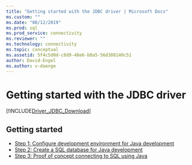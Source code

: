 ```yaml
---
title: "Getting started with the JDBC driver | Microsoft Docs"
ms.custom: ""
ms.date: "08/12/2019"
ms.prod: sql
ms.prod_service: connectivity
ms.reviewer: ""
ms.technology: connectivity
ms.topic: conceptual
ms.assetid: 5f4c5d0d-c8d9-48e6-b0a5-56d308140c51
author: David-Engel
ms.author: v-daenge
---
```

# Getting started with the JDBC driver

[!INCLUDE[Driver_JDBC_Download](../../includes/driver_jdbc_download.md)]

## Getting started  
* [Step 1: Configure development environment for Java development](../../connect/jdbc/step-1-configure-development-environment-for-java-development.md)  
* [Step 2: Create a SQL database for Java development](../../connect/jdbc/step-2-create-a-sql-database-for-java-development.md)  
* [Step 3: Proof of concept connecting to SQL using Java](../../connect/jdbc/step-3-proof-of-concept-connecting-to-sql-using-java.md)
